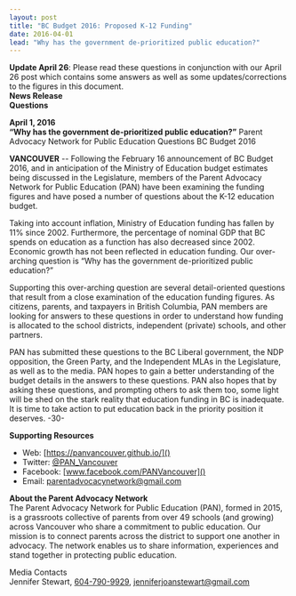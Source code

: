 ```yaml
---
layout: post
title: "BC Budget 2016: Proposed K-12 Funding"
date: 2016-04-01
lead: "Why has the government de-prioritized public education?"
---
```


**Update April 26**: Please read these questions in conjunction with our April 26 post which contains some answers as well as some updates/corrections to the figures in this document.  
​
**News Release**  
**Questions**  

**April 1, 2016**  
**“Why has the government de-prioritized public education?”** Parent Advocacy Network for Public Education Questions BC Budget 2016 

**VANCOUVER** -- Following the February 16 announcement of BC Budget 2016, and in anticipation of the Ministry of Education budget estimates being discussed in the Legislature, members of the Parent Advocacy Network for Public Education (PAN) have been examining the funding figures and have posed a number of questions about the K-12 education budget. 

Taking into account inflation, Ministry of Education funding has fallen by 11% since 2002. Furthermore, the percentage of nominal GDP that BC spends on education as a function has also decreased since 2002. Economic growth has not been reflected in education funding. Our over-arching question is “Why has the government de-prioritized public education?” 

Supporting this over-arching question are several detail-oriented questions that result from a close examination of the education funding figures. As citizens, parents, and taxpayers in British Columbia, PAN members are looking for answers to these questions in order to understand how funding is allocated to the school districts, independent (private) schools, and other partners. 

PAN has submitted these questions to the BC Liberal government, the NDP opposition, the Green Party, and the Independent MLAs in the Legislature, as well as to the media. PAN hopes to gain a better understanding of the budget details in the answers to these questions. PAN also hopes that by asking these questions, and prompting others to ask them too, some light will be shed on the stark reality that education funding in BC is inadequate. It is time to take action to put education back in the priority position it deserves. 
-30- 

**Supporting Resources**  
* Web: [https://panvancouver.github.io/]()
* Twitter: [@PAN_Vancouver](http://www.twitter.com/PAN_Vancouver)
* Facebook: [www.facebook.com/PANVancouver]()
* Email: [parentadvocacynetwork@gmail.com](mailto:parentadvocacynetwork@gmail.com)


**About the Parent Advocacy Network**  
The Parent Advocacy Network for Public Education (PAN), formed in 2015, is a grassroots collective of parents from over 49 schools (and growing) across Vancouver who share a commitment to public education. Our mission is to connect parents across the district to support one another in advocacy. The network enables us to share information, experiences and stand together in protecting public education. 

Media Contacts  
Jennifer Stewart, [604-790-9929](tel:604-790-9929), [jenniferjoanstewart@gmail.com](mailto:jenniferjoanstewart@gmail.com) 